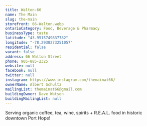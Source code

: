 ```yaml
---
title: Walton-66
name: The Main
slug: the-main
storefront: 66-Walton.webp
ontarioCategory: Food, Beverage & Pharmacy
businessType: taste
latitude: "43.9515749837782"
longitude: "-78.2938273251057"
residential: false
vacant: false
address: 66 Walton Street
phone: 905-885-2325
website: null
facebook: null
twitter: null
instagram: https://www.instagram.com/themainat66/
ownerName: Albert Schultz
mailingList: themainat66@gmail.com
buildingOwner: Dave Watson
buildingMailingList: null
---
```

Serving organic coffee, tea, wine, spirits + R.E.A.L. food in historic downtown Port Hope!
